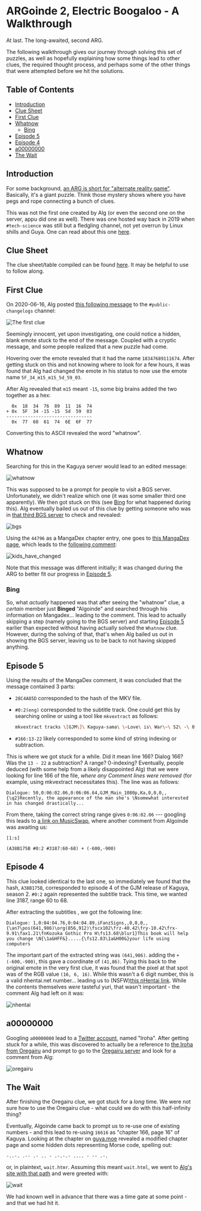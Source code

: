 # ARGoinde 2, Electric Boogaloo - A Walkthrough

At last. The long-awaited, second ARG.

The following walkthrough gives our journey through solving this set of puzzles, as well
as hopefully explaining how some things lead to other clues, the required thought process, and
perhaps some of the other things that were attempted before we hit the solutions.

## Table of Contents

- [Introduction](#introduction)
- [Clue Sheet](#clue-sheet)
- [First Clue](#first-clue)
- [Whatnow](#whatnow)
  - [Bing](#bing)
- [Episode 5](#episode-5)
- [Episode 4](#episode-4)
- [a00000000](#a00000000)
- [The Wait](#the-wait)

## Introduction

For some background, [an ARG is short for "alternate reality game"](https://en.wikipedia.org/wiki/Alternate_reality_game). Basically, it's a giant
puzzle. Think those mystery shows where you have pegs and rope connecting a bunch of clues.

This was not the first one created by Alg (or even the second one on the server, appu did one as well). There was one hosted way back in 2019 when `#tech-science` was still but a fledgling channel, not yet overrun by Linux shills and Guya. One can read about this one [here](https://docs.google.com/document/d/1kpnfIyhpEnKLNH9DcDtIhPSthILxaVB0IFeWRotNpbs/edit?usp=sharing).

## Clue Sheet

The clue sheet/table compiled can be found [here](https://docs.google.com/spreadsheets/d/1mVBWFEy8_TZRpFm83GHDENKbpFNzj0i2yTvQetj1uME/edit#gid=0). It may be helpful to use to follow along.

## First Clue

On 2020-06-16, Alg posted [this following message](https://discordapp.com/channels/329966811057618944/644228686442135563/722505134285783190) to the `#public-changelogs` channel:

![The first clue](./images/first_clue.jpg)

Seemingly innocent, yet upon investigating, one could notice a hidden, blank emote stuck to the end of the message. Coupled with a cryptic message, and some people realized that a new puzzle had come.

Hovering over the emote revealed that it had the name `18347689111674`. After getting stuck on this and not knowing where to look for a few hours, it was found that Alg had changed the emote in his status to now use the emote name `5F_34_m15_m15_5d_59_03`.

After Alg revealed that `m15` meant `-15`, some big brains added the two together as a hex:

```
  0x  18  34  76  89  11  16  74
+ 0x  5F  34 -15 -15  5d  59  03
--------------------------------
  0x  77  68  61  74  6E  6F  77
```

Converting this to ASCII revealed the word "whatnow".

## Whatnow

Searching for this in the Kaguya server would lead to an edited message:

![whatnow](./images/whatnow.jpg)

This was supposed to be a prompt for people to visit a BGS server. Unfortunately, we didn't realize which one (it was some smaller third one apparently). We then got stuck on this (see [Bing](#bing) for what happened during this). Alg eventually bailed us out of this clue by getting someone who was in [that third BGS server](https://discord.gg/GvwE3n9) to check and revealed:

![bgs](./images/bgs.jpg)

Using the `44796` as a MangaDex chapter entry, one goes to [this MangaDex page](https://www.mangadex.org/title/44796/the-kids-have-changed), which leads to the [following comment](https://www.mangadex.org/thread/204497/3/):

![kids_have_changed](./images/kids_have_changed.jpg)

Note that this message was different initially; it was changed during the ARG to better fit our progress in [Episode 5](#episode-5).

### Bing

So, what _actually_ happened was that after seeing the "whatnow" clue, a _certain_ member just **Binged** "Algoinde" and searched through his information on Mangadex... leading to the comment. This lead to actually skipping a step (namely going to the BGS server) and starting [Episode 5](#episode-5) earlier than expected without having actually solved the `Whatnow` clue. However, during the solving of that, that's when Alg bailed us out in showing the BGS server, leaving us to be back to not having skipped anything.

## Episode 5

Using the results of the MangaDex comment, it was concluded that the message contained 3 parts:

- `28C4A85D` corresponded to the hash of the MKV file.
- `#0:2(eng)` corresponded to the subtitle track. One could get this by searching online or using a tool like `mkvextract` as follows:

  ```bash
  mkvextract tracks \[GJM\]\ Kaguya-sama\ \~Love\ is\ War\~\ S2\ -\ 05\ \[28C4A85D\].mkv\ 2:05.ass
  ```

- `#166:13-22` likely corresponded to some kind of string indexing or subtraction.

This is where we got stuck for a while. Did it mean line 166? Dialog 166? Was the `13 - 22` a subtraction? A range? 0-indexing? Eventually, people deduced (with some help from a likely disappointed Alg) that we were looking for line 166 of the file, _where any Comment lines were removed_ (for example, using mkvextract necessitates this). The line was as follows:

```
Dialogue: 50,0:06:02.06,0:06:06.64,GJM_Main_1080p,Ka,0,0,0,,{\q2}Recently, the appearance of the man she's \Nsomewhat interested in has changed drastically...
```

From there, taking the correct string range gives `0:06:02.06` --- googling this leads to [a link on MusicSwap](https://musicswap.livejournal.com/1119784.html), where another comment from Algoinde was awaiting us:

```
[1:s]

(A38B175B #0:2 #3187:60-68) + (-600,-900)
```

## Episode 4

This clue looked identical to the last one, so immediately we found that the hash, `A38B175B`, corresponded to episode 4 of the GJM release of Kaguya, season 2. `#0:2` again represented the subtitle track. This time, we wanted line 3187, range 60 to 68.

After extracting the subtitles , we got the following line:

```
Dialogue: 1,0:04:04.76,0:04:04.89,iFanzSigns,,0,0,0,,{\an7\pos(641,986)\org(856,912)\fscx102\frz-40.42\fry-10.42\frx-9.91\fax1.21\fnKozuka Gothic Pro H\fs13.68\blur1}This book will help you change \N{\1a&HFF&}.....{\fs12.83\1a&H00&}your life using computers
```

The important part of the extracted string was `(641,986)`. adding the `+ (-600,-900)`, this gave a coordinate of `(41,86)`. Tying this back to the original emote in the very first clue, it was found that the pixel at that spot was of the RGB value `(16, 6, 16)`. While this wasn't a 6 digit number, this is a valid nhentai.net number... leading us to (NSFW)[this nHentai link](https://nhentai.net/g/16616/). While the contents themselves _were_ tasteful yuri, that wasn't important - the comment Alg had left on it was:

![nhentai](./images/nhentai.jpg)

## a00000000

Googling `a00000000` lead to a [Twitter account](https://twitter.com/a00000000), named "Iroha". After getting stuck for a while, this was discovered to actually be a reference to [the Iroha from Oregairu](https://oregairu.fandom.com/wiki/Iroha_Isshiki) and prompt to go to the [Oregairu server](https://discord.gg/PQ2kJCv) and look for a comment from Alg:

![oregairu](./images/oregairu.jpg)

## The Wait

After finishing the Oregairu clue, we got stuck for a _long_ time. We were not sure how to use the Oregairu clue - what could we do with this half-infinity thing?

Eventually, Algoinde came back to prompt us to re-use one of existing numbers - and this lead to re-using `16616` as "chapter 166, page 16" of Kaguya. Looking at the chapter on [guya.moe](https://guya.moe/166/16) revealed a modified chapter page and some hidden dots representing Morse code, spelling out:

```
-..-. .-- .- .. - .-.-.- .... - -- .-.
```

or, in plaintext, `wait.htmr`. Assuming this meant `wait.html`, we went to [Alg's site with that path](https://algoinde.ru/wait.html) and were greeted with:

![wait](./images/wait1.jpg)

We had known well in advance that there was a time gate at some point - and that we had hit it.
